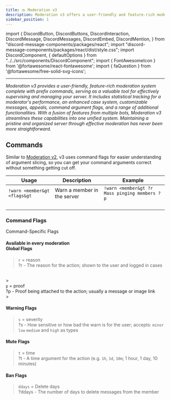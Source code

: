 ```yaml
---
title: 🔜 Moderation v3
description: Moderation v3 offers a user-friendly and feature-rich moderation system with prefix commands, making it a valuable tool for effortlessly overseeing and managing your server. Statistics to track a moderator's career, new and improved cases system, message customization, appeals, command argument flags, and much more.
sidebar_position: 1
---
```

import {
  DiscordButton,
  DiscordButtons,
  DiscordInteraction,
  DiscordMessage,
  DiscordMessages,
  DiscordEmbed,
  DiscordMention,
} from "discord-message-components/packages/react";
import "discord-message-components/packages/react/dist/style.css";
import DiscordComponent, { defaultOptions } from "../../src/components/DiscordComponent";
import { FontAwesomeIcon } from '@fortawesome/react-fontawesome';
import { faQuestion } from '@fortawesome/free-solid-svg-icons';


---

*Moderation v3 provides a user-friendly, feature-rich moderation system complete with prefix commands, serving as a valuable tool for effectively supervising and managing your server. It includes statistical tracking for a moderator's performance, an enhanced case system, customizable messages, appeals, command argument flags, and a range of additional functionalities. With a fusion of features from multiple bots, Moderation v3 streamlines these capabilities into one unified system. Maintaining a pristine and organized server through effective moderation has never been more straightforward.*

## Commands

Similar to [Moderation v2](./moderation.md#v2), v3 uses command flags for easier understanding of argument slicing, so you can get your command arguments correct without something getting cut off.

| Usage | Description | Example |
| ----------- | ----------- | ----------- |
| <code>!warn &lt;member&gt &lt;flags&gt</code> | Warn a member in the server | <code>!warn &lt;member&gt ?r Mass pinging members ?p</code>
|  | |
|  |  |
|  |  |
|  |  |

### Command Flags

<div className="box blurple no-background shadow">
<div className="title">
Command-Specific Flags
</div>
<h4><div class="tooltip"><span class="tooltiptext">Available in every moderation</span><span class="question-mark"><FontAwesomeIcon icon={faQuestion} style={{color: "#edf05c"}} /></span></div> Global Flags</h4>

> <div class="tooltip"><span class="tooltiptext"><code>r</code> = reason</span><span class="question-mark"><FontAwesomeIcon icon={faQuestion} style={{color: "#edf05c"}} /></span></div> <span className="timestamp">?r</span> - The reason for the action; shown to the user and logged in cases
<br/>
> <div class="tooltip"><span class="tooltiptext"><code>p</code> = proof</span><span class="question-mark"><FontAwesomeIcon icon={faQuestion} style={{color: "#edf05c"}} /></span></div> <span className="timestamp">?p</span> - Proof being attached to the action; usually a message or image link
<br/>
> 

<h4>Warning Flags</h4>

> <div class="tooltip"><span class="tooltiptext"><code>s</code> = severity</span><span class="question-mark"><FontAwesomeIcon icon={faQuestion} style={{color: "#edf05c"}} /></span></div> <span className="timestamp">?s</span> - How sensitive or how bad the warn is for the user; accepts: <code>minor</code> <code>low</code> <code>medium</code> and <code>high</code> as types

<h4>Mute Flags</h4>

> <div class="tooltip"><span class="tooltiptext"><code>t</code> = time</span><span class="question-mark"><FontAwesomeIcon icon={faQuestion} style={{color: "#edf05c"}} /></span></div> <span className="timestamp">?t</span> - A time argument for the action (e.g. <code>1h</code>, <code>1d</code>, <code>10m</code>; 1 hour, 1 day, 10 minutes)

<h4>Ban Flags</h4>

> <div class="tooltip"><span class="tooltiptext"><code>ddays</code> = Delete days</span><span class="question-mark"><FontAwesomeIcon icon={faQuestion} style={{color: "#edf05c"}} /></span></div> <span className="timestamp">?ddays</span> - The number of days to delete messages from the member

</div>